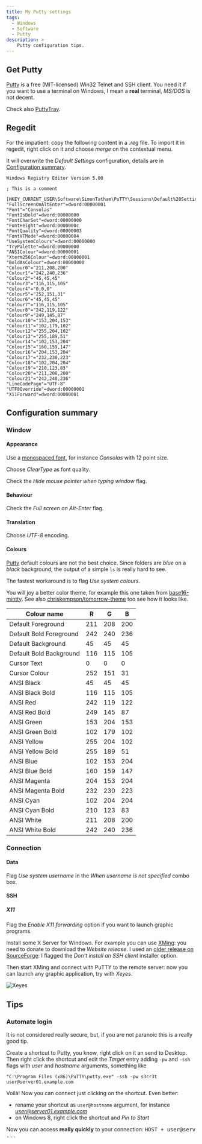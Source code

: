 ```yaml
---
title: My Putty settings
tags:
  - Windows
  - Software
  - Putty
description: >
    Putty configuration tips.
---
```


## Get Putty

[Putty][1] is a free (MIT-licensed) Win32 Telnet and SSH client. You need it if you want to use a terminal on Windows, I mean a **real** terminal, *MS/DOS* is not decent.

Check also [PuttyTray](https://puttytray.goeswhere.com/).

## Regedit

For the impatient: copy the following content in a *.reg* file. To import it in regedit, right click on it and choose *merge* on the contextual menu.

It will overwrite the *Default Settings* configuration, details are in [Configuration summary](#configuration-summary).

```
Windows Registry Editor Version 5.00

; This is a comment

[HKEY_CURRENT_USER\Software\SimonTatham\PuTTY\Sessions\Default%20Settings]
"FullScreenOnAltEnter"=dword:00000001
"Font"="Consolas"
"FontIsBold"=dword:00000000
"FontCharSet"=dword:00000000
"FontHeight"=dword:0000000c
"FontQuality"=dword:00000003
"FontVTMode"=dword:00000004
"UseSystemColours"=dword:00000000
"TryPalette"=dword:00000000
"ANSIColour"=dword:00000001
"Xterm256Colour"=dword:00000001
"BoldAsColour"=dword:00000000
"Colour0"="211,208,200"
"Colour1"="242,240,236"
"Colour2"="45,45,45"
"Colour3"="116,115,105"
"Colour4"="0,0,0"
"Colour5"="252,151,31"
"Colour6"="45,45,45"
"Colour7"="116,115,105"
"Colour8"="242,119,122"
"Colour9"="249,145,87"
"Colour10"="153,204,153"
"Colour11"="102,179,102"
"Colour12"="255,204,102"
"Colour13"="255,189,51"
"Colour14"="102,153,204"
"Colour15"="160,159,147"
"Colour16"="204,153,204"
"Colour17"="232,230,223"
"Colour18"="102,204,204"
"Colour19"="210,123,83"
"Colour20"="211,208,200"
"Colour21"="242,240,236"
"LineCodePage"="UTF-8"
"UTF8Override"=dword:00000001
"X11Forward"=dword:00000001
```

## Configuration summary

### Window

#### Appearance

Use a [monospaced font](http://en.wikipedia.org/wiki/Monospaced_font), for instance *Consolas* with 12 point size.

Choose *ClearType* as font quality.

Check the *Hide mouse pointer when typing window* flag.



#### Behaviour

Check the *Full screen on Alt-Enter* flag.

#### Translation

Choose *UTF-8* encoding.

#### Colours

[Putty][1] default colours are not the best choice. Since folders are *blue* on a *black* background, the output of a simple `ls` is really hard to see.

The fastest workaround is to flag *Use system colours*.

You will joy a better color theme, for example this one taken from [base16-mintty]( https://github.com/geoffstokes/base16-mintty/blob/master/base16-eighties.minttyrc). See also [chriskempson/tomorrow-theme](https://github.com/chriskempson/tomorrow-theme) too see how it looks like.


| Colour name               | R | G | B |
 ---------------------------|---|---|---|
| Default Foreground        |211|208|200|
| Default Bold Foreground   |242|240|236|
| Default Background        | 45| 45| 45|
| Default Bold Background   |116|115|105|
| Cursor Text               |  0|  0|  0|
| Cursor Colour             |252|151| 31|
| ANSI Black                | 45| 45| 45|
| ANSI Black Bold           |116|115|105|
| ANSI Red                  |242|119|122|
| ANSI Red Bold             |249|145| 87|
| ANSI Green                |153|204|153|
| ANSI Green Bold           |102|179|102|
| ANSI Yellow               |255|204|102|
| ANSI Yellow Bold          |255|189| 51|
| ANSI Blue                 |102|153|204|
| ANSI Blue Bold            |160|159|147|
| ANSI Magenta              |204|153|204|
| ANSI Magenta Bold         |232|230|223|
| ANSI Cyan                 |102|204|204|
| ANSI Cyan Bold            |210|123| 83|
| ANSI White                |211|208|200|
| ANSI White Bold           |242|240|236|

### Connection

#### Data

Flag *Use system username* in the *When username is not specified* combo box.

#### SSH

##### X11

Flag the *Enable X11 forwarding* option if you want to launch graphic programs.

Install some X Server for Windows. For example you can use [XMing](http://www.straightrunning.com/XmingNotes/): you need to donate to download the *Website release*. I used an [older release on SourceForge](http://sourceforge.net/projects/xming/): I flagged the *Don't install an SSH client* installer option.

Then start XMing and connect with PuTTY to the remote server: now you can launch any graphic application, try with *Xeyes*.

![Xeyes][2]

## Tips

### Automate login

It is not considered really secure, but, if you are not paranoic this is a really good tip.

Create a shortcut to Putty, you know, right click on it an send to Desktop. Then right click the shortcut and edit the *Target* entry adding `-pw` and `-ssh` flags with *user* and *hostname* arguments, something like

```
"C:\Program Files (x86)\PuTTY\putty.exe" -ssh -pw s3cr3t user@server01.example.com
```

Voilà! Now you can connect just clicking on the shortcut. Even better:

* rename your shortcut as `user@hostname` argument, for instance *user@server01.example.com*
* on Windows 8, right click the shortcut and *Pin to Start*

Now you can access **really quickly** to your connection: <kbd>HOST + user@serv ...</kbd>

  [1]: http://www.chiark.greenend.org.uk/~sgtatham/putty/download.html
  [2]: http://upload.wikimedia.org/wikipedia/commons/2/2e/Xeyes.png


